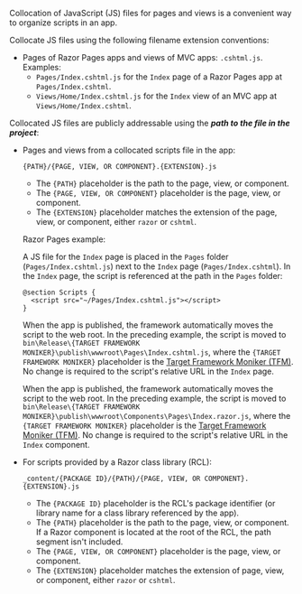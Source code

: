 Collocation of JavaScript (JS) files for pages and views is a convenient way to organize scripts in an app.

Collocate JS files using the following filename extension conventions:

* Pages of Razor Pages apps and views of MVC apps: `.cshtml.js`. Examples:
  * `Pages/Index.cshtml.js` for the `Index` page of a Razor Pages app at `Pages/Index.cshtml`.
  * `Views/Home/Index.cshtml.js` for the `Index` view of an MVC app at `Views/Home/Index.cshtml`.

Collocated JS files are publicly addressable using the ***path to the file in the project***:

* Pages and views from a collocated scripts file in the app:

  `{PATH}/{PAGE, VIEW, OR COMPONENT}.{EXTENSION}.js`
  
  * The `{PATH}` placeholder is the path to the page, view, or component.
  * The `{PAGE, VIEW, OR COMPONENT}` placeholder is the page, view, or component.
  * The `{EXTENSION}` placeholder matches the extension of the page, view, or component, either `razor` or `cshtml`.

  Razor Pages example:

  A JS file for the `Index` page is placed in the `Pages` folder (`Pages/Index.cshtml.js`) next to the `Index` page (`Pages/Index.cshtml`). In the `Index` page, the script is referenced at the path in the `Pages` folder:

  ```razor
  @section Scripts {
    <script src="~/Pages/Index.cshtml.js"></script>
  }
  ```

  When the app is published, the framework automatically moves the script to the web root. In the preceding example, the script is moved to `bin\Release\{TARGET FRAMEWORK MONIKER}\publish\wwwroot\Pages\Index.cshtml.js`, where the `{TARGET FRAMEWORK MONIKER}` placeholder is the [Target Framework Moniker (TFM)](/dotnet/standard/frameworks). No change is required to the script's relative URL in the `Index` page.

  When the app is published, the framework automatically moves the script to the web root. In the preceding example, the script is moved to `bin\Release\{TARGET FRAMEWORK MONIKER}\publish\wwwroot\Components\Pages\Index.razor.js`, where the `{TARGET FRAMEWORK MONIKER}` placeholder is the [Target Framework Moniker (TFM)](/dotnet/standard/frameworks). No change is required to the script's relative URL in the `Index` component.

* For scripts provided by a Razor class library (RCL):

  `_content/{PACKAGE ID}/{PATH}/{PAGE, VIEW, OR COMPONENT}.{EXTENSION}.js`

  * The `{PACKAGE ID}` placeholder is the RCL's package identifier (or library name for a class library referenced by the app).
  * The `{PATH}` placeholder is the path to the page, view, or component. If a Razor component is located at the root of the RCL, the path segment isn't included.
  * The `{PAGE, VIEW, OR COMPONENT}` placeholder is the page, view, or component.
  * The `{EXTENSION}` placeholder matches the extension of page, view, or component, either `razor` or `cshtml`.
